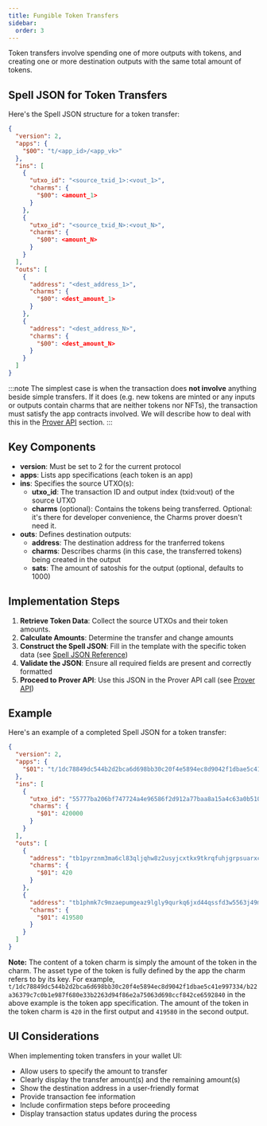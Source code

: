 ```yaml
---
title: Fungible Token Transfers
sidebar:
  order: 3
---
```


Token transfers involve spending one of more outputs with tokens, and creating one or more destination outputs with the same total amount of tokens.

## Spell JSON for Token Transfers

Here's the Spell JSON structure for a token transfer:

```json
{
  "version": 2,
  "apps": {
    "$00": "t/<app_id>/<app_vk>"
  },
  "ins": [
    {
      "utxo_id": "<source_txid_1>:<vout_1>",
      "charms": {
        "$00": <amount_1>
      }
    },
    {
      "utxo_id": "<source_txid_N>:<vout_N>",
      "charms": {
        "$00": <amount_N>
      }
    }
  ],
  "outs": [
    {
      "address": "<dest_address_1>",
      "charms": {
        "$00": <dest_amount_1>
      }
    },
    {
      "address": "<dest_address_N>",
      "charms": {
        "$00": <dest_amount_N>
      }
    }
  ]
}
```

:::note
The simplest case is when the transaction does **not involve** anything beside simple transfers. If it does (e.g. new tokens are minted or any inputs or outputs contain charms that are neither tokens nor NFTs), the transaction must satisfy the app contracts involved. We will describe how to deal with this in the [Prover API](/guides/wallet-integration/transactions/prover-api) section.
:::

## Key Components

- **version**: Must be set to 2 for the current protocol
- **apps**: Lists app specifications (each token is an app)
- **ins**: Specifies the source UTXO(s): 
  - **utxo_id**: The transaction ID and output index (txid:vout) of the source UTXO
  - **charms** (optional): Contains the tokens being transferred. Optional: it's there for developer convenience, the Charms prover doesn't need it.
- **outs**: Defines destination outputs:
  - **address**: The destination address for the tranferred tokens
  - **charms**: Describes charms (in this case, the transferred tokens) being created in the output
  - **sats**: The amount of satoshis for the output (optional, defaults to 1000)


## Implementation Steps

1. **Retrieve Token Data**: Collect the source UTXOs and their token amounts.
2. **Calculate Amounts**: Determine the transfer and change amounts
3. **Construct the Spell JSON**: Fill in the template with the specific token data (see [Spell JSON Reference](/references/spell-json))
4. **Validate the JSON**: Ensure all required fields are present and correctly formatted
5. **Proceed to Prover API**: Use this JSON in the Prover API call (see [Prover API](/guides/wallet-integration/transactions/prover-api))

## Example

Here's an example of a completed Spell JSON for a token transfer:

```json
{
  "version": 2,
  "apps": {
    "$01": "t/1dc78849dc544b2d2bca6d698bb30c20f4e5894ec8d9042f1dbae5c41e997334/b22a36379c7c0b1e987f680e33b2263d94f86e2a75063d698ccf842ce6592840"
  },
  "ins": [
    {
      "utxo_id": "55777ba206bf747724a4e96586f2d912a77baa8a15a4c63a0b510531ad5fa65e:0",
      "charms": {
        "$01": 420000
      }
    }
  ],
  "outs": [
    {
      "address": "tb1pyrznm3ma6cl83qljqhw8z2usyjcxtkx9tkrqfuhjgrpsuarxcn8s0ut5qs",
      "charms": {
        "$01": 420
      }
    },
    {
      "address": "tb1phmk7c9mzaepumgeaz9lgly9qurkq6jxd44qssfd3w5563j49mfwqfrqvww",
      "charms": {
        "$01": 419580
      }
    }
  ]
}
```

**Note:** The content of a token charm is simply the amount of the token in the charm. The asset type of the token is fully defined by the app the charm refers to by its key. For example, `t/1dc78849dc544b2d2bca6d698bb30c20f4e5894ec8d9042f1dbae5c41e997334/b22a36379c7c0b1e987f680e33b2263d94f86e2a75063d698ccf842ce6592840` in the above example is the token app specification. The amount of the token in the token charm is `420` in the first output and `419580` in the second output.

## UI Considerations

When implementing token transfers in your wallet UI:

- Allow users to specify the amount to transfer
- Clearly display the transfer amount(s) and the remaining amount(s)
- Show the destination address in a user-friendly format
- Provide transaction fee information
- Include confirmation steps before proceeding
- Display transaction status updates during the process
